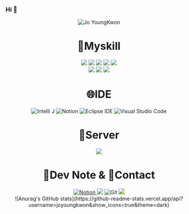 ### Hi 👋
<div align="center">
  <img src="https://capsule-render.vercel.app/api?type=venom&text=Jo%20YoungKwon" alt="Jo YoungKwon">
  <h1>💫Myskill</h1>
  <div>
    <img src="https://img.shields.io/badge/JAVA-007396?style=for-the-badge&logo=Java&logoColor=white">
    <img src="https://img.shields.io/badge/JavaScript-F7DF1E?style=for-the-badge&logo=JavaScript&logoColor=white">
    <img src="https://img.shields.io/badge/Spring-6DB33F?style=for-the-badge&logo=Spring&logoColor=white">
    <img src="https://img.shields.io/badge/HTML5-E34F26?style=for-the-badge&logo=HTML5&logoColor=white">
    <img src="https://img.shields.io/badge/CSS3-1572B6?style=for-the-badge&logo=CSS3&logoColor=white"> <br>
    <img src="https://img.shields.io/badge/MySQL-4479A1?style=for-the-badge&logo=MySQL&logoColor=white">
    <img src="https://img.shields.io/badge/Oracle-F80000?style=for-the-badge&logo=Oracle&logoColor=white">
    <img src="https://img.shields.io/badge/jquery-0769AD?style=for-the-badge&logo=jquery&logoColor=white">
  </div>
  <h1>🌐IDE</h1>
  <div>
    <img src="https://camo.githubusercontent.com/b5fbd6962c99ed5037a12c67b8d51d7045b1a2381168614809a75d01a22e846b/68747470733a2f2f696d672e736869656c64732e696f2f62616467652f496e74656c6c694a5f494445412d3030303030302e7376673f7374796c653d666f722d7468652d6261646765266c6f676f3d696e74656c6c696a2d69646561266c6f676f436f6c6f723d7768697465" alt="Intelli J" data-canonical-src="https://img.shields.io/badge/IntelliJ_IDEA-000000.svg?style=for-the-badge&amp;logo=intellij-idea&amp;logoColor=white" style="max-width: 100%;">
    <img src="https://camo.githubusercontent.com/eabafd2d4be8e0abcc9f0c7b9bc682a7fa2e8d6b2b42c6e5de2b2ea3bae5f505/68747470733a2f2f696d672e736869656c64732e696f2f62616467652f4e6f74696f6e2d3030303030303f7374796c653d666f722d7468652d6261646765266c6f676f3d6e6f74696f6e266c6f676f436f6c6f723d7768697465" alt="Notion" data-canonical-src="https://img.shields.io/badge/Notion-000000?style=for-the-badge&amp;logo=notion&amp;logoColor=white" style="max-width: 100%;">
    <img src="https://camo.githubusercontent.com/3b07809636d91acea4c818fe61fb3ae108e45cbf60af72c2975c196947ecd538/68747470733a2f2f696d672e736869656c64732e696f2f62616467652f45636c697073652532304944452d3243323235352e7376673f267374796c653d666f722d7468652d6261646765266c6f676f3d45636c69707365253230494445266c6f676f436f6c6f723d7768697465" alt="Eclipse IDE" data-canonical-src="https://img.shields.io/badge/Eclipse%20IDE-2C2255.svg?&amp;style=for-the-badge&amp;logo=Eclipse%20IDE&amp;logoColor=white" style="max-width: 100%;">
    <img src="https://camo.githubusercontent.com/880ec2fad7fff1da1628eb80ed705a1515fad720b4752dfab14e57435a1fcc5d/68747470733a2f2f696d672e736869656c64732e696f2f62616467652f56697375616c25323053747564696f253230436f64652d3030374143432e7376673f267374796c653d666f722d7468652d6261646765266c6f676f3d56697375616c25323053747564696f253230436f6465266c6f676f436f6c6f723d7768697465" alt="Visual Studio Code" data-canonical-src="https://img.shields.io/badge/Visual%20Studio%20Code-007ACC.svg?&amp;style=for-the-badge&amp;logo=Visual%20Studio%20Code&amp;logoColor=white" style="max-width: 100%;">
  </div>
  <div>
    <h1>🔀Server</h1>
   <img src="https://img.shields.io/badge/apachetomcat-F8DC75?style=for-the-badge&logo=aws&logoColor=white">
  </div>
  <div>
    <h1>📝Dev Note & 💬Contact</h1>
    <a href='https://www.notion.so/460f759e559845a0a368d817e9701143'>
      <img src="https://camo.githubusercontent.com/eabafd2d4be8e0abcc9f0c7b9bc682a7fa2e8d6b2b42c6e5de2b2ea3bae5f505/68747470733a2f2f696d672e736869656c64732e696f2f62616467652f4e6f74696f6e2d3030303030303f7374796c653d666f722d7468652d6261646765266c6f676f3d6e6f74696f6e266c6f676f436f6c6f723d7768697465" alt="Notion" data-canonical-src="https://img.shields.io/badge/Notion-000000?style=for-the-badge&amp;logo=notion&amp;logoColor=white" style="max-width: 100%;">
    </a>
      <img src="https://img.shields.io/badge/github-181717?style=for-the-badge&logo=github&logoColor=white">
      <img src="https://camo.githubusercontent.com/63b603fc84f26aa852753c74239f90c8180631b0245bcce0609b3f183153d3ea/68747470733a2f2f696d672e736869656c64732e696f2f62616467652f4769742d4630353033322e7376673f267374796c653d666f722d7468652d6261646765266c6f676f3d476974266c6f676f436f6c6f723d7768697465" alt="Git" data-canonical-src="https://img.shields.io/badge/Git-F05032.svg?&amp;style=for-the-badge&amp;logo=Git&amp;logoColor=white" style="max-width: 100%;">
     <img src="https://camo.githubusercontent.com/eab4eb50c13edd9176b38f96c0bf8514954b5bf2b627b4a8740f2d82560a9aca/68747470733a2f2f696d672e736869656c64732e696f2f62616467652f476d61696c2d4541343333353f7374796c653d666f722d7468652d6261646765266c6f676f3d476d61696c266c6f676f436f6c6f723d7768697465" style="max-width: 100%; background-color: yellow;">
  </div>
  ![Anurag's GitHub stats](https://github-readme-stats.vercel.app/api?username=joyoungkwon&show_icons=true&theme=dark)
</div>




<!--
**joyoungkwon/joyoungkwon** is a ✨ _special_ ✨ repository because its `README.md` (this file) appears on your GitHub profile.

Here are some ideas to get you started:

- 🔭 I’m currently working on ...
- 🌱 I’m currently learning ...
- 👯 I’m looking to collaborate on ...
- 🤔 I’m looking for help with ...
- 💬 Ask me about ...
- 📫 How to reach me: ...
- 😄 Pronouns: ...
- ⚡ Fun fact: ...
-->
